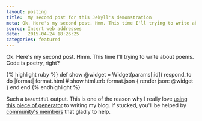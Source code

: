 ```yaml
---
layout: posting
title:  My second post for this Jekyll's demonstration
meta: Ok. Here's my second post. Hmm. This time I'll trying to write about poems. Code is poetry.
source: Insert web addresses
date:   2015-04-24 18:26:25
categories: featured
---
```


Ok. Here's my second post. Hmm. This time I'll trying to write about poems. Code is poetry, right? 

{% highlight ruby %}
def show
  @widget = Widget(params[:id])
  respond_to do |format|
    format.html # show.html.erb
    format.json { render json: @widget }
  end
end
{% endhighlight %}

Such a `beautiful` output. This is one of the reason why I really love [using this piece of generator][Jekyll] to writing my blog. If stucked, you'll be helped by [community's members][Jekyll helper] that gladly to help. 

[Jekyll]: https://jekyllrb.com
[Jekyll helper]: https://github.com/jekyll/jekyll-help
